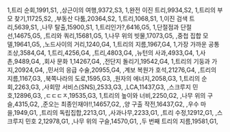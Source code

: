 1,트리 순회,1991,S1,
,상근이의 여행,9372,S3,
1,완전 이진 트리,9934,S2,
1,트리의 부모 찾기,11725,S2,
,부동산 다툼,20364,S2,
1,트리,1068,S1,
1,이진 검색 트리,5639,S1,
,나무 탈출,15900,S1,
1,트리인가?,6416,G5,
1,단절점과 단절선,14675,G5,
,트리와 쿼리,15681,G5,
1,나무 위의 빗물,17073,G5,
,중첩 집합 모델,19641,G5,
,노드사이의 거리,1240,G4,
1,트리의 지름,1967,G4,
1,가장 가까운 공통 조상,3584,G4,
1,트리,4256,G4,
,트리,4803,G4,
,뉴턴의 사과,4933,G4,
1,사촌,9489,G4,
,회사 문화 1,14267,G4,
,전단지 돌리기,19542,G4,
1,트리의 기둥과 가지,20924,G4,
,민서의 응급 수술,20955,G4,
,계보 복원가 호석,21276,G4,
,트리의 지름,1167,G3,
,북쪽나라의 도로,1595,G3,
,원자의 에너지,2058,G3,
1,트리의 순회,2263,G3,
,사회망 서비스(SNS),2533,G3,
,LCA,11437,G3,
,스크루지 민호,12896,G3,
,ㄷㄷㄷㅈ,19535,G3,
1,트리의 높이와 너비,2250,G2,
,나무 위의 구슬,4315,G2,
,준오는 최종인재야!!,14657,G2,
,양 구출 작전,16437,G2,
,우수 마을,1949,G1,
,트리의 독립집합,2213,G1,
,사과나무,2233,G1,
,트리 수정,12912,G1,
,스크루지 민호 2,12978,G1,
,나무 위의 구슬,14570,G1,
,두 번째 트리의 지름,19581,G1,
